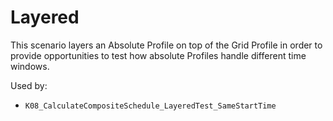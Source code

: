 # Layered

This scenario layers an Absolute Profile on top of the Grid Profile in order to
provide opportunities to test how absolute Profiles handle different time
windows.

Used by:

* `K08_CalculateCompositeSchedule_LayeredTest_SameStartTime`

